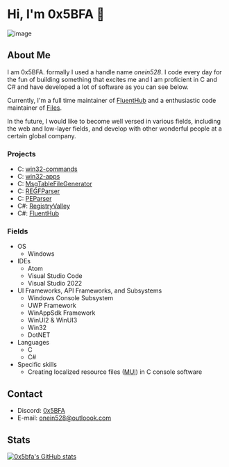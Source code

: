 # Hi, I'm 0x5BFA 👋

![image](https://github.com/0x5bfa/0x5bfa/assets/62196528/ac88c9ea-9c6b-401b-a5aa-05b63456b247)

## About Me

I am 0x5BFA. formally I used a handle name *onein528*.
I code every day for the fun of building something that excites me and I am proficient in C and C# and have developed a lot of software as you can see below.

Currently, I'm a full time maintainer of [FluentHub](https://github.com/FluentHub/FluentHub) and a enthusiastic code maintainer of [Files](https://github.com/files-community/files).

In the future, I would like to become well versed in various fields, including the web and low-layer fields, and develop with other wonderful people at a certain global company.

### Projects

- C: [win32-commands](https://github.com/0x5bfa/win32-commands)
- C: [win32-apps](https://github.com/0x5bfa/win32-apps)
- C: [MsgTableFileGenerator](https://github.com/0x5bfa/MsgTableFileGenerator)
- C: [REGFParser](https://github.com/0x5bfa/REGFParser)
- C: [PEParser](https://github.com/0x5bfa/PEParser)
- C#: [RegistryValley](https://github.com/0x5bfa/RegistryValley)
- C#: [FluentHub](https://github.com/FluentHub/FluentHub)

### Fields 

- OS
  - Windows
- IDEs
  - Atom
  - Visual Studio Code
  - Visual Studio 2022
- UI Frameworks, API Frameworks, and Subsystems
  - Windows Console Subsystem
  - UWP Framework
  - WinAppSdk Framework
  - WinUI2 & WinUI3 
  - Win32
  - DotNET
- Languages
  - C
  - C#
- Specific skills
  - Creating localized resource files ([MUI](https://en.wikipedia.org/wiki/Multilingual_User_Interface)) in C console software 

## Contact

- Discord: [0x5BFA](https://discordapp.com/users/926892915362521130)
- E-mail: onein528@outloook.com

## Stats

[![0x5bfa's GitHub stats](https://github-readme-stats.vercel.app/api?username=0x5bfa&show_icons=true&bg_color=00000000)](https://github.com/0x5bfa)
